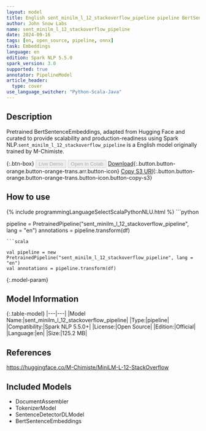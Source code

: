 ```yaml
---
layout: model
title: English sent_minilm_l_12_stackoverflow_pipeline pipeline BertSentenceEmbeddings from M-Chimiste
author: John Snow Labs
name: sent_minilm_l_12_stackoverflow_pipeline
date: 2024-09-16
tags: [en, open_source, pipeline, onnx]
task: Embeddings
language: en
edition: Spark NLP 5.5.0
spark_version: 3.0
supported: true
annotator: PipelineModel
article_header:
  type: cover
use_language_switcher: "Python-Scala-Java"
---
```


## Description

Pretrained BertSentenceEmbeddings, adapted from Hugging Face and curated to provide scalability and production-readiness using Spark NLP.`sent_minilm_l_12_stackoverflow_pipeline` is a English model originally trained by M-Chimiste.

{:.btn-box}
<button class="button button-orange" disabled>Live Demo</button>
<button class="button button-orange" disabled>Open in Colab</button>
[Download](https://s3.amazonaws.com/auxdata.johnsnowlabs.com/public/models/sent_minilm_l_12_stackoverflow_pipeline_en_5.5.0_3.0_1726501167127.zip){:.button.button-orange.button-orange-trans.arr.button-icon}
[Copy S3 URI](s3://auxdata.johnsnowlabs.com/public/models/sent_minilm_l_12_stackoverflow_pipeline_en_5.5.0_3.0_1726501167127.zip){:.button.button-orange.button-orange-trans.button-icon.button-copy-s3}

## How to use



<div class="tabs-box" markdown="1">
{% include programmingLanguageSelectScalaPythonNLU.html %}
```python

pipeline = PretrainedPipeline("sent_minilm_l_12_stackoverflow_pipeline", lang = "en")
annotations =  pipeline.transform(df)   

```
```scala

val pipeline = new PretrainedPipeline("sent_minilm_l_12_stackoverflow_pipeline", lang = "en")
val annotations = pipeline.transform(df)

```
</div>

{:.model-param}
## Model Information

{:.table-model}
|---|---|
|Model Name:|sent_minilm_l_12_stackoverflow_pipeline|
|Type:|pipeline|
|Compatibility:|Spark NLP 5.5.0+|
|License:|Open Source|
|Edition:|Official|
|Language:|en|
|Size:|125.2 MB|

## References

https://huggingface.co/M-Chimiste/MiniLM-L-12-StackOverflow

## Included Models

- DocumentAssembler
- TokenizerModel
- SentenceDetectorDLModel
- BertSentenceEmbeddings